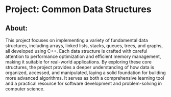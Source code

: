 # Project: Common Data Structures

## About:
This project focuses on implementing a variety of fundamental data structures, including arrays, linked lists, stacks, queues, trees, and graphs, all developed using C++. Each data structure is crafted with careful attention to performance optimization and efficient memory management, making it suitable for real-world applications. By exploring these core structures, the project provides a deeper understanding of how data is organized, accessed, and manipulated, laying a solid foundation for building more advanced algorithms. It serves as both a comprehensive learning tool and a practical resource for software development and problem-solving in computer science.


